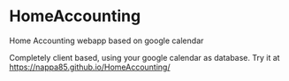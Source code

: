 # HomeAccounting
Home Accounting webapp based on google calendar

Completely client based, using your google calendar as database.
Try it at https://nappa85.github.io/HomeAccounting/
